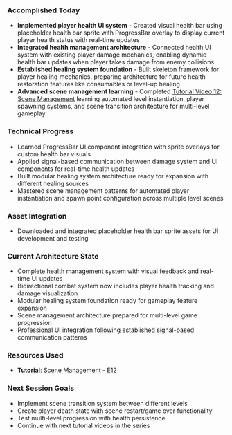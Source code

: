 ### Accomplished Today
- **Implemented player health UI system** - Created visual health bar using placeholder health bar sprite with ProgressBar overlay to display current player health status with real-time updates
- **Integrated health management architecture** - Connected health UI system with existing player damage mechanics, enabling dynamic health bar updates when player takes damage from enemy collisions
- **Established healing system foundation** - Built skeleton framework for player healing mechanics, preparing architecture for future health restoration features like consumables or level-up healing
- **Advanced scene management learning** - Completed [Tutorial Video 12: Scene Management](https://www.youtube.com/watch?v=vterYmcsUCM&list=PLfcCiyd_V9GH8M9xd_QKlyU8jryGcy3Xa&index=13) learning automated level instantiation, player spawning systems, and scene transition architecture for multi-level gameplay
### Technical Progress
- Learned ProgressBar UI component integration with sprite overlays for custom health bar visuals
- Applied signal-based communication between damage system and UI components for real-time health updates
- Built modular healing system architecture ready for expansion with different healing sources
- Mastered scene management patterns for automated player instantiation and spawn point configuration across multiple level scenes
### Asset Integration
- Downloaded and integrated placeholder health bar sprite assets for UI development and testing
### Current Architecture State
- Complete health management system with visual feedback and real-time UI updates
- Bidirectional combat system now includes player health tracking and damage visualization
- Modular healing system foundation ready for gameplay feature expansion
- Scene management architecture prepared for multi-level game progression
- Professional UI integration following established signal-based communication patterns
### Resources Used

- **Tutorial**: [Scene Management - E12](https://www.youtube.com/watch?v=vterYmcsUCM&list=PLfcCiyd_V9GH8M9xd_QKlyU8jryGcy3Xa&index=13)
### Next Session Goals
- Implement scene transition system between different levels
- Create player death state with scene restart/game over functionality
- Test multi-level progression with health persistence
- Continue with next tutorial videos in the series